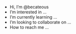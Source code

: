 -  Hi, I’m @becateous
-  I’m interested in ...
-  I’m currently learning ...
-  I’m looking to collaborate on ...
-  How to reach me ...

<!---
becateous/becateous is a ✨ special ✨ repository because its `README.md` (this file) appears on your GitHub profile.
You can click the Preview link to take a look at your changes.
--->
